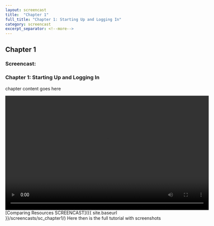 ```yaml
---
layout: screencast
title:  "Chapter 1"
full_title: "Chapter 1: Starting Up and Logging In"
category: screencast
excerpt_separator: <!--more-->
---
```


## Chapter 1
### Screencast:
### Chapter 1: Starting Up and Logging In


chapter content goes here

<video width="640" height="360" controls>
  <source src="http://127.0.0.1:4000/assets/video/Screencast1.mp4" type="video/mp4">
  Your browser does not support the video tag.
</video>
[Comparing Resources SCREENCAST]({{ site.baseurl }}/screencasts/sc_chapter1/)
<!--more-->
Here
then is the
full tutorial with
screenshots
